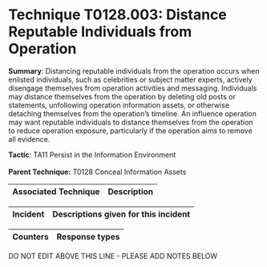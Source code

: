 # Technique T0128.003: Distance Reputable Individuals from Operation

**Summary**: Distancing reputable individuals from the operation occurs when enlisted individuals, such as celebrities or subject matter experts, actively disengage themselves from operation activities and messaging. Individuals may distance themselves from the operation by deleting old posts or statements, unfollowing operation information assets, or otherwise detaching themselves from the operation’s timeline. An influence operation may want reputable individuals to distance themselves from the operation to reduce operation exposure, particularly if the operation aims to remove all evidence.

**Tactic**: TA11 Persist in the Information Environment <br><br>**Parent Technique:** T0128 Conceal Information Assets


| Associated Technique | Description |
| --------- | ------------------------- |



| Incident | Descriptions given for this incident |
| -------- | -------------------- |



| Counters | Response types |
| -------- | -------------- |


DO NOT EDIT ABOVE THIS LINE - PLEASE ADD NOTES BELOW